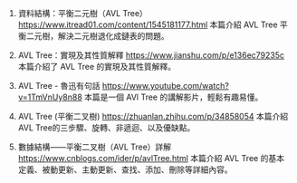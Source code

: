 

1. 資料結構：平衡二元樹（AVL Tree）
https://www.itread01.com/content/1545181177.html
本篇介紹 AVL Tree 平衡二元樹，解決二元樹退化成鏈表的問題。

2. AVL Tree：實現及其性質解釋
https://www.jianshu.com/p/e136ec79235c
本篇介紹了 AVL Tree 的實現及其性質解釋。

3. AVL Tree - 魯迅有句話
https://www.youtube.com/watch?v=1TmVnUy8n88
本篇是一個 AVl Tree 的講解影片，輕鬆有趣易懂。

4. AVL Tree (平衡二叉樹)
https://zhuanlan.zhihu.com/p/34858054
本篇介紹AVL Tree的三步驟、旋轉、非遞迴、以及優缺點。

5. 數據結構——平衡二叉樹（AVL Tree）詳解
https://www.cnblogs.com/ider/p/avlTree.html
本篇介紹 AVL Tree 的基本定義、被動更新、主動更新、查找、添加、刪除等詳細內容。